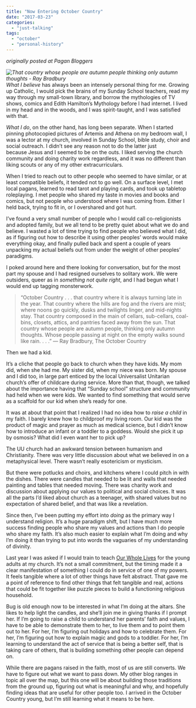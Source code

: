 ```yaml
---
title: "Now Entering October Country"
date: "2017-03-23"
categories: 
  - "just-talking"
tags: 
  - "october"
  - "personal-history"
---
```


_originally posted at Pagan Bloggers_

_![That country whose people are autumn people thinking only autumn thoughts - Ray Bradbury](https://i2.wp.com/paganbloggers.com/octobercountry/wp-content/uploads/sites/23/2017/03/STORIES.png?resize=300%2C300)What I believe_ has always been an intensely personal thing for me. Growing up Catholic, I would pick the brains of my Sunday School teachers, read my way through my small-town library, and borrow the mythologies of TV shows, comics and Edith Hamilton’s Mythology before I had internet. I lived in my head and in the woods, and I was spirit-taught, and I was satisfied with that.

_What I do_, on the other hand, has long been separate. When I started pinning photocopied pictures of Artemis and Athena on my bedroom wall, I was a lector at my church, involved in Sunday School, bible study, choir and social outreach. I didn’t see any reason not to do the latter just because Jesus and I seemed to be on the outs. I liked serving the church community and doing charity work regardless, and it was no different than liking scouts or any of my other extracurriculars.

When I tried to reach out to other people who seemed to have similar, or at least compatible beliefs, it tended not to go well. On a surface level, I met local pagans, learned to read tarot and playing cards, and took up tabletop roleplaying. I met people who shared my taste in movies and books and comics, but not people who understood where I was coming from. Either I held back, trying to fit in, or I overshared and got hurt.

I’ve found a very small number of people who I would call co-religionists and adopted family, but we all tend to be pretty quiet about what we do and believe. I wasted a lot of time trying to find people who believed what I did, as if figuring out how to describe it using other peoples’ words would make everything okay, and finally pulled back and spent a couple of years unpacking my actual beliefs out from under the weight of other peoples’ paradigms.

I poked around here and there looking for conversation, but for the most part my spouse and I had resigned ourselves to solitary work. We were outsiders, queer as in _something not quite right_, and I had begun what I would end up tagging monsterwork.

> “October Country . . . that country where it is always turning late in the year. That country where the hills are fog and the rivers are mist; where noons go quickly, dusks and twilights linger, and mid-nights stay. That country composed in the main of cellars, sub-cellars, coal-bins, closets, attics, and pantries faced away from the sun. That country whose people are autumn people, thinking only autumn thoughts. Whose people passing at night on the empty walks sound like rain. . . .” ― Ray Bradbury, The October Country

Then we had a kid.

It’s a cliche that people go back to church when they have kids. My mom did, when she had me. My sister did, when my niece was born. My spouse and I did too, in large part enticed by the local Universalist Unitarian church’s offer of childcare during service. More than that, though, we talked about the importance having that “Sunday school” structure and community had held when we were kids. We wanted to find something that would serve as a scaffold for our kid when she’s ready for one.

It was at about that point that I realized I had no idea how to _raise a child_ in my faith. I barely knew how to childproof my living room. Our kid was the product of magic and prayer as much as medical science, but I didn’t know how to introduce an infant or a toddler to a goddess. Would she pick it up by osmosis? What did I even want her to pick up?

The UU church had an awkward tension between humanism and Christianity. There was very little discussion about what we believed in on a metaphysical level. There wasn’t really esotericism or mysticism.

But there were potlucks and choirs, and kitchens where I could pitch in with the dishes. There were candles that needed to be lit and walls that needed painting and tables that needed moving. There was charity work and discussion about applying our values to political and social choices. It was all the parts I’d liked about church as a teenager, with shared values but no expectation of shared belief, and that was like a revelation.

Since then, I’ve been putting my effort into _doing_ as the primary way I understand religion. It’s a huge paradigm shift, but I have much more success finding people who share my values and actions than I do people who share my faith. It’s also much easier to explain what I’m doing and why I’m doing it than trying to put into words the vaguaries of my understanding of divinity.

Last year I was asked if I would train to teach [Our Whole Lives](http://www.uua.org/re/owl) for the young adults at my church. It’s not a small commitment, but the timing made it a clear manifestation of something I could do in service of one of my powers. It feels tangible where a lot of other things have felt abstract. That gave me a point of reference to find other things that felt tangible and real, actions that could be fit together like puzzle pieces to build a functioning religious household.

Bug is old enough now to be interested in what I’m doing at the altars. She likes to help light the candles, and she’ll join me in giving thanks if I prompt her. If I’m going to raise a child to understand her parents’ faith and values, I have to be able to demonstrate them to her, to live them and to point them out to her. For her, I’m figuring out holidays and how to celebrate them. For her, I’m figuring out how to explain magic and gods to a toddler. For her, I’m learning to understand the act of service that is being a better self, that is taking care of others, that is building something other people can depend on.

While there are pagans raised in the faith, most of us are still converts. We have to figure out what we want to pass down. My other blog ranges in topic all over the map, but this one will be about building those traditions from the ground up, figuring out what is meaningful and why, and hopefully finding ideas that are useful for other people too. I arrived in the October Country young, but I’m still learning what it means to be here.
